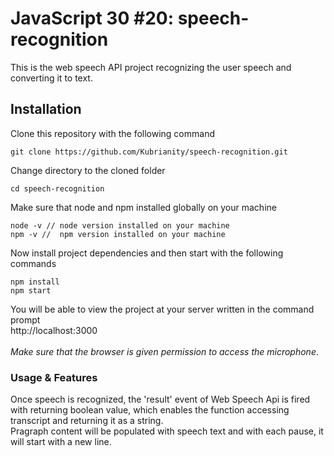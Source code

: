 # JavaScript 30 #20: speech-recognition
This is the web speech API project recognizing the user speech and converting it to text. </br>

## Installation 
Clone this repository with the following command 
```
git clone https://github.com/Kubrianity/speech-recognition.git
```
Change directory to the cloned folder
```
cd speech-recognition
```
Make sure that node and npm installed globally on your machine
```
node -v // node version installed on your machine
npm -v //  npm version installed on your machine
```
Now install project dependencies and then start with the following commands
```
npm install
npm start
```
You will be able to view the project at your server written in the command prompt </br>
http://localhost:3000 <br><br>
*Make sure that the browser is given permission to access the microphone*.<br>
### Usage & Features
Once speech is recognized, the 'result' event of Web Speech Api is fired with returning boolean value, which enables the function accessing transcript and returning it as a string.<br>
Pragraph content will be populated with speech text and with each pause, it will start with a new line.
